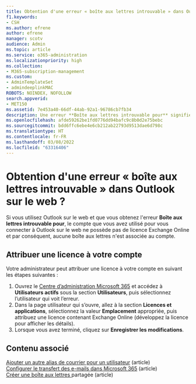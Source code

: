 ```yaml
---
title: Obtention d'une erreur « boîte aux lettres introuvable » dans Outlook sur le web
f1.keywords:
- CSH
ms.author: efrene
author: efrene
manager: scotv
audience: Admin
ms.topic: article
ms.service: o365-administration
ms.localizationpriority: high
ms.collection:
- M365-subscription-management
ms.custom:
- AdminTemplateSet
- admindeeplinkMAC
ROBOTS: NOINDEX, NOFOLLOW
search.appverid:
- MET150
ms.assetid: 7e453a40-66df-44ab-92a1-96786cb7fb34
description: Une erreur **Boîte aux lettres introuvable pour** signifie que le compte que vous avez utilisé pour vous connecter à Outlook sur le web ne possède pas de licence Exchange Online.
ms.openlocfilehash: afde59262be1fd0776dd94bafc9c8b0d2e75bebc
ms.sourcegitcommit: bdd6ffc6ebe4e6cb212ab22793d9513dae6d798c
ms.translationtype: HT
ms.contentlocale: fr-FR
ms.lasthandoff: 03/08/2022
ms.locfileid: "63316406"
---
```

# <a name="getting-a-mailbox-not-found-error-in-outlook-on-the-web"></a>Obtention d'une erreur « boîte aux lettres introuvable » dans Outlook sur le web ?

Si vous utilisez Outlook sur le web et que vous obtenez l'erreur **Boîte aux lettres introuvable pour**, le compte que vous avez utilisé pour vous connecter à Outlook sur le web ne possède pas de licence Exchange Online et par conséquent, aucune boîte aux lettres n'est associée au compte. 

## <a name="assign-a-license-to-your-account"></a>Attribuer une licence à votre compte

Votre administrateur peut attribuer une licence à votre compte en suivant les étapes suivantes :

1. Ouvrez le [Centre d’administration Microsoft 365](https://admin.microsoft.com/adminportal/home#/homepage) et accédez à **Utilisateurs actifs** sous la section **Utilisateurs**, puis sélectionnez l’utilisateur qui voit l’erreur.
1. Dans la page utilisateur qui s’ouvre, allez à la section **Licences et applications**, sélectionnez la valeur **Emplacement** appropriée, puis attribuez une licence contenant Exchange Online (développez la licence pour afficher les détails). 
1. Lorsque vous avez terminé, cliquez sur **Enregistrer les modifications**.

## <a name="related-content"></a>Contenu associé

[Ajouter un autre alias de courrier pour un utilisateur](../email/add-another-email-alias-for-a-user.md) (article)\
[Configurer le transfert des e-mails dans Microsoft 365](../email/configure-email-forwarding.md) (article)\
[Créer une boîte aux lettres ](../email/create-a-shared-mailbox.md)partagée (article)